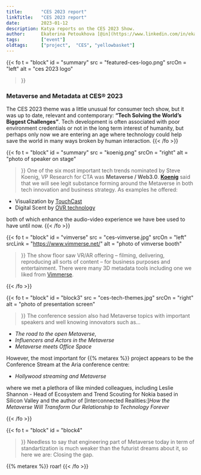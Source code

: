 ```yaml
---
title:       "CES 2023 report"
linkTitle:   "CES 2023 report"
date:        2023-01-12
description: Katya reports on the CES 2023 Show.
author:      Ekaterina Petoukhova [@in](https://www.linkedin.com/in/ekaterina-petoukhova-84141959/)
tags:        ["event"]
oldtags:     ["project",  "CES", "yellowbasket"]
---
```


{{< fo t = "block"
  id    = "summary"
  src   = "featured-ces-logo.png"
  srcOn = "left"
  alt = "ces 2023 logo"
>}}
>
### Metaverse and Metadata at CES® 2023

The CES 2023 theme was a little unusual for consumer tech show, but it was up to date, relevant and contemporary: **“Tech Solving the World’s Biggest Challenges”**. 
Tech development is often associated with poor environment credentials or not in the long term interest of humanity, but perhaps only now we are entering an age where technology could help save the world in many ways broken by human interaction.
{{< /fo >}}
<!-- ####################################################################### -->
{{< fo t = "block"
  id    = "summary"
  src   = "koenig.png"
  srcOn = "right"
  alt = "photo of speaker on stage"
>}}
One of the six most important tech trends nominated by Steve Koenig, VP Research for CTA was **Metaverse / Web3.0**.
**[Koenig]** said that we will see legit substance forming around the Metaverse in both tech innovation and business strategy. As examples he offered:

* Visualization by [TouchCast]
* Digital Scent by [OVR technology]

both of which enhance the audio-video experience we have bee used to have until
now.
{{< /fo >}}
<!-- ####################################################################### -->
{{< fo t = "block"
  id     = "vimverse"
  src    = "ces-vimverse.jpg"
  srcOn  = "left"
  srcLink = "https://www.vimmerse.net/"
  alt = "photo of vimverse booth"
>}}
The show floor saw VR/AR offering – filming, delivering, reproducing
all sorts of content – for business purposes and entertainment. There were many 3D metadata tools including one we liked from [Vimmerse].

{{< /fo >}}
<!-- ####################################################################### -->
{{< fo t = "block"
  id     = "block3"
  src    = "ces-tech-themes.jpg"
  srcOn  = "right"
  alt = "photo of presentation screen"
>}}
The conference session also had Metaverse topics with important speakers and well knowing innovators such as...

* _The road to the open Metaverse_,
* _Influencers and Actors in the Metaverse_
* _Metaverse meets Office Space_

However, the most important for {{% metarex %}} project appears to be the Conference Stream at the Aria conference centre:

* _Hollywood streaming and Metaverse_

where we met a plethora of like minded colleagues, including Leslie Shannon -
Head of Ecosystem and Trend Scouting for Nokia based in Silicon Valley and the
author of [Interconnected Realities:]_How the Metaverse Will Transform Our Relationship to Technology Forever_

{{< /fo >}}
<!-- ####################################################################### -->
{{< fo t = "block"
  id     = "block4"
>}}
Needless to say that engineering part of Metaverse today in term of
standartization is much weaker than the futurist dreams about it, so here we are: Closing the gap.

{{% metarex %}} roar!
{{< /fo >}}
<!-- ####################################################################### -->

[Interconnected Realities]: https://www.amazon.com/Interconnected-Realities-Metaverse-Relationship-Technology/dp/1394160844
[Koenig]:         https://www.youtube.com/watch?v=Xp3SqNVRM68
[TouchCast]:      https://touchcast.com/touchcast-home
[OVR technology]: https://ovrtechnology.com/
[Vimmerse]:       https://www.vimmerse.net/
